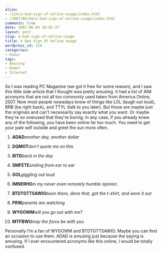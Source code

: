 ```yaml
---
alias:
- /124/a-bad-sign-of-online-usage/index.html
- /2007/06/04/a-bad-sign-of-online-usage/index.html
comments: true
date: 2007-06-04 18:05:27
layout: post
slug: a-bad-sign-of-online-usage
title: A Bad Sign Of Online Usage
wordpress_id: 124
categories:
- Humor
tags:
- Amusing
- Humor
- Internet
---
```


So I was reading PC Magazine (we got it free for some reason), and I saw this little side article that I thought was pretty amusing.  It had a list of AIM acronyms that are not all too commonly used taken from America Online, 2007.  Now most people nowadays know of things like LOL (laugh out loud), BRB (be right back), and TTYL (talk to you later).  But those are maybe just the originals and can't necessarily say exactly what you want.  Or maybe they're so overused that they're boring.  In any case, if you already knew any of the following, you have been online far too much.  You need to get your pale self outside and greet the sun more often.





  1. **ADAD**_another day, another dollar_


  2. **DQMOT**_don't quote me on this_


  3. **BITD**_back in the day_


  4. **SMFETE**_smiling from ear to ear_


  5. **GOL**_giggling out loud_


  6. **IMNERHO**_in my never even remotely humble opinion_


  7. **BTDTGTTSAWIO**_been there, done that, got the t-shirt, and wore it out_


  8. **PRW**_parents are watching_


  9. **WYGOWM**_will you go out with me?_


  10. **MTFBWU**_may the force be with you_



Personally I'm a fan of WYGOWM and BTDTGTTSAWIO.  Maybe you can find an occasion to use them.  ADAD is amusing just because the saying is amusing.  If I ever encountered acronyms like this online, I would be totally confused.
